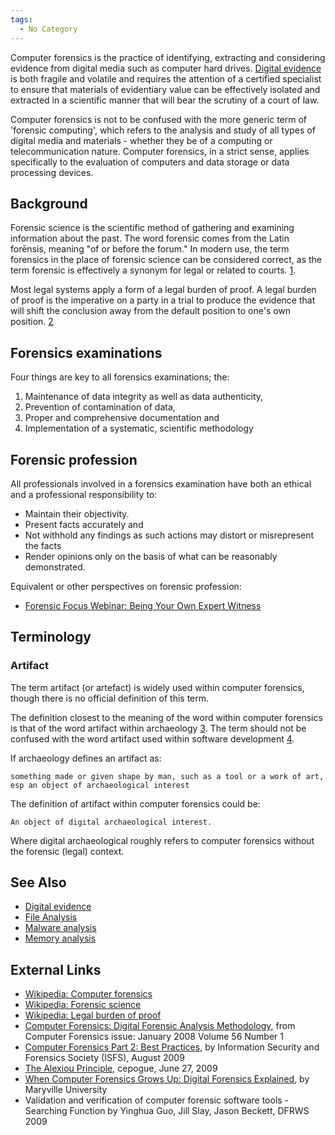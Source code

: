 ```yaml
---
tags:
  - No Category
---
```

Computer forensics is the practice of identifying, extracting and
considering evidence from digital media such as computer hard drives.
[Digital evidence](digital_evidence.md) is both fragile and
volatile and requires the attention of a certified specialist to ensure
that materials of evidentiary value can be effectively isolated and
extracted in a scientific manner that will bear the scrutiny of a court
of law.

Computer forensics is not to be confused with the more generic term of
'forensic computing', which refers to the analysis and study of all
types of digital media and materials - whether they be of a computing or
telecommunication nature. Computer forensics, in a strict sense, applies
specifically to the evaluation of computers and data storage or data
processing devices.

## Background

Forensic science is the scientific method of gathering and examining
information about the past. The word forensic comes from the Latin
forēnsis, meaning "of or before the forum." In modern use, the term
forensics in the place of forensic science can be considered correct, as
the term forensic is effectively a synonym for legal or related to
courts. [1](https://en.wikipedia.org/wiki/Forensic_science).

Most legal systems apply a form of a legal burden of proof. A legal
burden of proof is the imperative on a party in a trial to produce the
evidence that will shift the conclusion away from the default position
to one's own position.
[2](https://en.wikipedia.org/wiki/Legal_burden_of_proof)

## Forensics examinations

Four things are key to all forensics examinations; the:

1.  Maintenance of data integrity as well as data authenticity,
2.  Prevention of contamination of data,
3.  Proper and comprehensive documentation and
4.  Implementation of a systematic, scientific methodology

## Forensic profession

All professionals involved in a forensics examination have both an
ethical and a professional responsibility to:

* Maintain their objectivity.
* Present facts accurately and
* Not withhold any findings as such actions may distort or misrepresent
  the facts
* Render opinions only on the basis of what can be reasonably
  demonstrated.

Equivalent or other perspectives on forensic profession:

* [Forensic Focus Webinar: Being Your Own Expert Witness](https://forensicfocus.com/c/aid=103/webinars/2015/being-your-own-expert-witness/)

## Terminology

### Artifact

The term artifact (or artefact) is widely used within computer
forensics, though there is no official definition of this term.

The definition closest to the meaning of the word within computer
forensics is that of the word artifact within archaeology
[3](https://en.wikipedia.org/wiki/Artifact_(archaeology)). The term
should not be confused with the word artifact used within software
development
[4](https://en.wikipedia.org/wiki/Artifact_(software_development)).

If archaeology defines an artifact as:

    something made or given shape by man, such as a tool or a work of art, esp an object of archaeological interest

The definition of artifact within computer forensics could be:

    An object of digital archaeological interest.

Where digital archaeological roughly refers to computer forensics
without the forensic (legal) context.

## See Also

* [Digital evidence](digital_evidence.md)
* [File Analysis](file_analysis.md)
* [Malware analysis](malware_analysis.md)
* [Memory analysis](memory_analysis.md)

## External Links

* [Wikipedia: Computer forensics](https://en.wikipedia.org/wiki/Computer_forensics)
* [Wikipedia: Forensic science](https://en.wikipedia.org/wiki/Forensic_science)
* [Wikipedia: Legal burden of proof](https://en.wikipedia.org/wiki/Legal_burden_of_proof)
* [Computer Forensics: Digital Forensic Analysis Methodology](https://www.justice.gov/sites/default/files/usao/legacy/2008/02/04/usab5601.pdf),
  from Computer Forensics issue: January 2008 Volume 56 Number 1
* [Computer Forensics Part 2: Best Practices](http://www.isfs.org.hk/publications/ISFS_ComputerForensics_part2_20090806.pdf),
  by Information Security and Forensics Society (ISFS), August 2009
* [The Alexiou Principle](http://thedigitalstandard.blogspot.com/2009/06/alexiou-principle.html?m=1),
  cepogue, June 27, 2009
* [When Computer Forensics Grows Up: Digital Forensics Explained](https://online.maryville.edu/blog/digital-forensics/),
  by Maryville University
* Validation and verification of computer forensic software tools - Searching Function
  by Yinghua Guo, Jill Slay, Jason Beckett, DFRWS 2009
